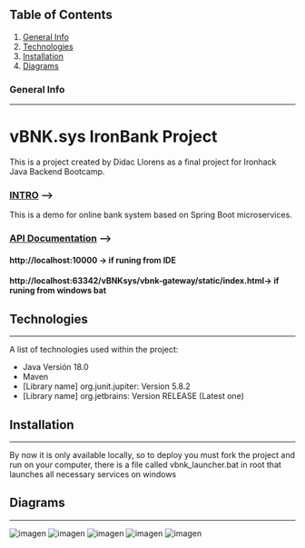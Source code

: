 ## Table of Contents
1. [General Info](#general-info)
2. [Technologies](#technologies)
3. [Installation](#installation)
4. [Diagrams](#diagrams)

### General Info
***

<h1 >vBNK.sys IronBank Project </h1>
<p>This is a project created by Didac Llorens as a final project for Ironhack Java Backend Bootcamp. </p>
<h3><u>INTRO</u> --> </h3>
<p>This is a demo for online bank system based on Spring Boot microservices.</p>

<h3><u>API Documentation</u> --> </h3>
<h4>http://localhost:10000 -> if runing from IDE </h4>
<h4>http://localhost:63342/vBNKsys/vbnk-gateway/static/index.html-> if runing from windows bat </h4>


## Technologies
***
A list of technologies used within the project:
* Java Versión 18.0
* Maven
* [Library name] org.junit.jupiter: Version 5.8.2
* [Library name] org.jetbrains: Version RELEASE (Latest one)


## Installation
***
<p>By now it is only available locally, so to deploy you must fork the project and run on your computer, there is a file called vbnk_launcher.bat in root that launches all necessary services on windows</p>


## Diagrams
***
![imagen](https://user-images.githubusercontent.com/107514286/192088733-887b4e2d-fa07-404f-a228-d26db938252b.png)
![imagen](https://user-images.githubusercontent.com/107514286/192088775-33304e11-cffc-4183-8ec2-81ab7c4debba.png)
![imagen](https://user-images.githubusercontent.com/107514286/192088788-73a7bb25-597d-4475-9065-3cb08c5f660a.png)
![imagen](https://user-images.githubusercontent.com/107514286/192088805-09905efd-f6f3-40f7-a4d2-8250ee28737b.png)
![imagen](https://user-images.githubusercontent.com/107514286/192088819-2ed49d26-78c8-4560-b718-d743d5db6dbf.png)
